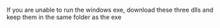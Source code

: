 If you are unable to run the windows exe, download these three dlls and keep them in the same folder as the exe
